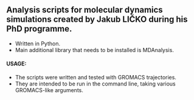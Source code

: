 ## Analysis scripts for molecular dynamics simulations created by Jakub LIČKO during his PhD programme.

+ Written in Python.
+ Main additional library that needs to be installed is MDAnalysis.

#### USAGE:
+ The scripts were written and tested with GROMACS trajectories.
+ They are intended to be run in the command line, taking various GROMACS-like arguments.
